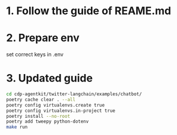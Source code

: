 # 1. Follow the guide of REAME.md

# 2. Prepare env
set correct keys in .env

# 3. Updated guide
```bash
cd cdp-agentkit/twitter-langchain/examples/chatbot/
poetry cache clear . --all
poetry config virtualenvs.create true
poetry config virtualenvs.in-project true
poetry install --no-root
poetry add tweepy python-dotenv
make run
```
